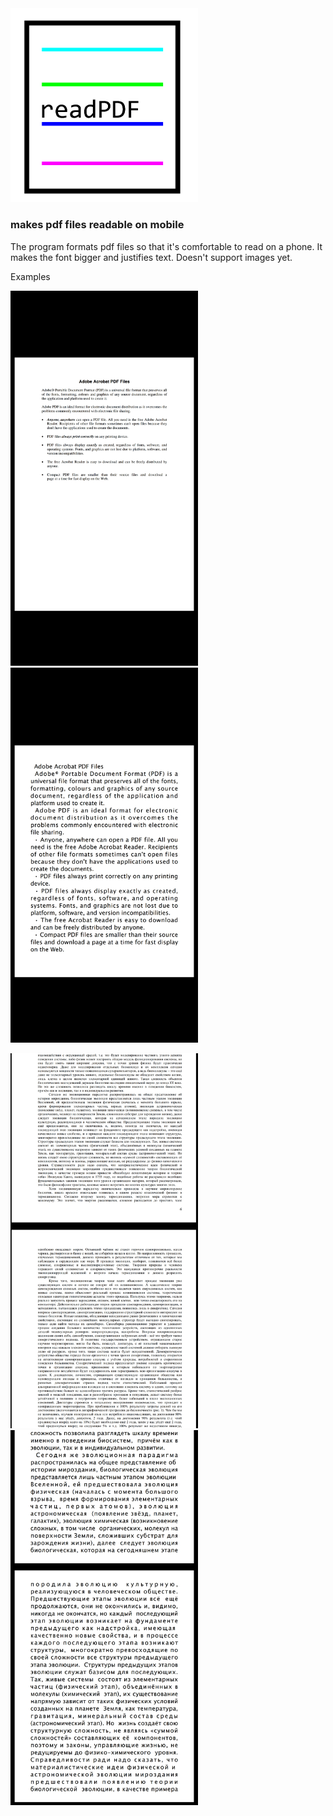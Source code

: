 <img src="icon.png" width="300">

### makes pdf files readable on mobile

The program formats pdf files so that it's comfortable to read on a phone. It makes the font bigger and justifies text. Doesn't support images yet.

Examples
<p float="left">
  <img src="examples/sample.jpg" width="300" />
  <img src="examples/sample-after.jpg" width="300" /> 
</p>
<p float="left">
  <img src="examples/sample1.jpg" width="300" />
  <img src="examples/sample1-after.jpg" width="300" /> 
</p>
